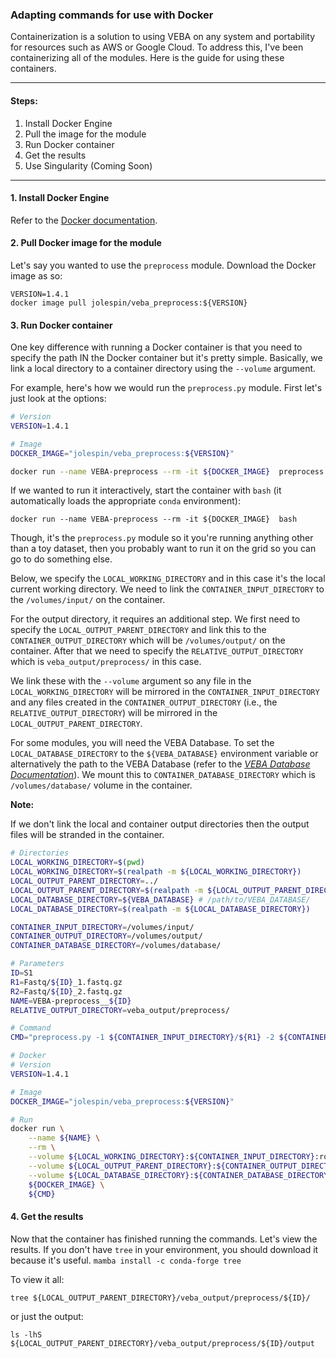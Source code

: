 ### Adapting commands for use with Docker
Containerization is a solution to using VEBA on any system and portability for resources such as AWS or Google Cloud.  To address this, I've been containerizing all of the modules.  Here is the guide for using these containers.

_____________________________________________________

#### Steps:

1. Install Docker Engine
2. Pull the image for the module
3. Run Docker container
4. Get the results
5. Use Singularity (Coming Soon)

_____________________________________________________


#### 1. Install Docker Engine

Refer to the [Docker documentation](https://docs.docker.com/engine/install/).  


#### 2. Pull Docker image for the module

Let's say you wanted to use the `preprocess` module.  Download the Docker image as so: 

```
VERSION=1.4.1
docker image pull jolespin/veba_preprocess:${VERSION}
``` 

#### 3. Run Docker container

One key difference with running a Docker container is that you need to specify the path IN the Docker container but it's pretty simple.  Basically, we link a local directory to a container directory using the `--volume` argument.   

For example, here's how we would run the `preprocess.py` module.  First let's just look at the options:

```bash
# Version
VERSION=1.4.1

# Image
DOCKER_IMAGE="jolespin/veba_preprocess:${VERSION}"

docker run --name VEBA-preprocess --rm -it ${DOCKER_IMAGE}  preprocess.py -h
```

If we wanted to run it interactively, start the container with `bash` (it automatically loads the appropriate `conda` environment):

```
docker run --name VEBA-preprocess --rm -it ${DOCKER_IMAGE}  bash
```

Though, it's the `preprocess.py` module so it you're running anything other than a toy dataset, then you probably want to run it on the grid so you can go to do something else. 

Below, we specify the `LOCAL_WORKING_DIRECTORY` and in this case it's the local current working directory.  We need to link the `CONTAINER_INPUT_DIRECTORY` to the `/volumes/input/` on the container.  

For the output directory, it requires an additional step.  We first need to specify the `LOCAL_OUTPUT_PARENT_DIRECTORY` and link this to the `CONTAINER_OUTPUT_DIRECTORY` which will be `/volumes/output/` on the container.  After that we need to specify the `RELATIVE_OUTPUT_DIRECTORY` which is `veba_output/preprocess/` in this case. 

We link these with the `--volume` argument so any file in the `LOCAL_WORKING_DIRECTORY` will be mirrored in the `CONTAINER_INPUT_DIRECTORY` and any files created in the `CONTAINER_OUTPUT_DIRECTORY` (i.e., the `RELATIVE_OUTPUT_DIRECTORY`) will be mirrored in the `LOCAL_OUTPUT_PARENT_DIRECTORY`. 

For some modules, you will need the VEBA Database.  To set the `LOCAL_DATABASE_DIRECTORY` to the `${VEBA_DATABASE}` environment variable or alternatively the path to the VEBA Database (refer to the [*VEBA Database Documentation*](https://github.com/jolespin/veba/blob/main/install/DATABASE.md#database-structure)). We mount this to `CONTAINER_DATABASE_DIRECTORY` which is `/volumes/database/` volume in the container. 


**Note:**

If we don't link the local and container output directories then the output files will be stranded in the container.

```bash
# Directories
LOCAL_WORKING_DIRECTORY=$(pwd)
LOCAL_WORKING_DIRECTORY=$(realpath -m ${LOCAL_WORKING_DIRECTORY})
LOCAL_OUTPUT_PARENT_DIRECTORY=../
LOCAL_OUTPUT_PARENT_DIRECTORY=$(realpath -m ${LOCAL_OUTPUT_PARENT_DIRECTORY})
LOCAL_DATABASE_DIRECTORY=${VEBA_DATABASE} # /path/to/VEBA_DATABASE/
LOCAL_DATABASE_DIRECTORY=$(realpath -m ${LOCAL_DATABASE_DIRECTORY})

CONTAINER_INPUT_DIRECTORY=/volumes/input/
CONTAINER_OUTPUT_DIRECTORY=/volumes/output/
CONTAINER_DATABASE_DIRECTORY=/volumes/database/

# Parameters
ID=S1
R1=Fastq/${ID}_1.fastq.gz
R2=Fastq/${ID}_2.fastq.gz
NAME=VEBA-preprocess__${ID}
RELATIVE_OUTPUT_DIRECTORY=veba_output/preprocess/

# Command
CMD="preprocess.py -1 ${CONTAINER_INPUT_DIRECTORY}/${R1} -2 ${CONTAINER_INPUT_DIRECTORY}/${R2} -n ${ID} -o ${CONTAINER_OUTPUT_DIRECTORY}/${RELATIVE_OUTPUT_DIRECTORY} -x ${CONTAINER_DATABASE_DIRECTORY}/Contamination/chm13v2.0/chm13v2.0"

# Docker
# Version
VERSION=1.4.1

# Image
DOCKER_IMAGE="jolespin/veba_preprocess:${VERSION}"

# Run
docker run \
    --name ${NAME} \
    --rm \
    --volume ${LOCAL_WORKING_DIRECTORY}:${CONTAINER_INPUT_DIRECTORY}:ro \
    --volume ${LOCAL_OUTPUT_PARENT_DIRECTORY}:${CONTAINER_OUTPUT_DIRECTORY}:rw \
    --volume ${LOCAL_DATABASE_DIRECTORY}:${CONTAINER_DATABASE_DIRECTORY}:ro \
    ${DOCKER_IMAGE} \
    ${CMD}

```


#### 4. Get the results

Now that the container has finished running the commands. Let's view the results.  If you don't have `tree` in your environment, you should download it because it's useful. `mamba install -c conda-forge tree`

To view it all:

```
tree ${LOCAL_OUTPUT_PARENT_DIRECTORY}/veba_output/preprocess/${ID}/
```

or just the output: 

```
ls -lhS ${LOCAL_OUTPUT_PARENT_DIRECTORY}/veba_output/preprocess/${ID}/output
```
